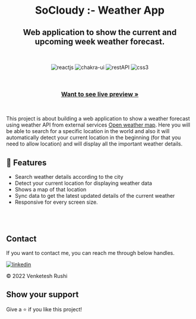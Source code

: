 <h1 align="center">SoCloudy :- Weather App</h1> 


<h2 align="center">Web application to show the current and upcoming week weather forecast.</h2>    
<br />
<p align="center">
    <img src="https://img.shields.io/badge/React_(17.0.2)-20232A?style=for-the-badge&logo=react&logoColor=61DAFB" alt="reactjs" />
    <img src="https://img.shields.io/badge/Chakra%20UI-3bc7bd?style=for-the-badge&logo=chakraui&logoColor=white" alt="chakra-ui"/>
    <img src="https://img.shields.io/badge/Rest_API-02303A?style=for-the-badge&logo=react-router&logoColor=white" alt="restAPI"/>
    <img src="https://img.shields.io/badge/CSS3-1572B6?style=for-the-badge&logo=css3&logoColor=white" alt="css3"/>     
</p>

<br />
     
    
  <h3 align="center"><a href="https://venketeshrushi.github.io/SoCloudy/"><strong>Want to see live preview »</strong></a></h3>

<br/>

This project is about building a web application to show a weather forecast using weather API from external services [Open weather map](https://openweathermap.org/). Here you will be able to search for a specific location in the world and also it will automatically detect your current location in the beginning (for that you need to allow location) and will display all the important weather details.
 
## 🚀 Features
- Search weather details according to the city
- Detect your current location for displaying weather data
- Shows a map of that location
- Sync data to get the latest updated details of the current weather
- Responsive for every screen size.

<br/>

<br/>


## Contact

If you want to contact me, you can reach me through below handles.

[![linkedin](https://img.shields.io/badge/LinkedIn-0077B5?style=for-the-badge&logo=linkedin&logoColor=white)](https://www.linkedin.com/in/venketesh-rushi-423722236/)

© 2022 Venketesh Rushi



## Show your support

Give a ⭐️ if you like this project!
